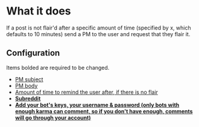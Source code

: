 # What it does
If a post is not flair'd after a specific amount of time (specified by x, which defaults to 10 minutes) send a PM to the user and request that they flair it. 

## Configuration
Items bolded are required to be changed.
- [PM subject](https://github.com/hkyq/r_requestabot/blob/master/flair_reminder/main.py#L4)
- [PM body](https://github.com/hkyq/r_requestabot/blob/master/flair_reminder/main.py#L5)
- [Amount of time to remind the user after, if there is no flair](https://github.com/hkyq/r_requestabot/blob/master/flair_reminder/main.py#L15)
- **[Subreddit](https://github.com/hkyq/r_requestabot/blob/master/flair_reminder/main.py#L34)**
- **[Add your bot's keys, your username & password (only bots with enough karma can comment, so if you don't have enough, comments will go through your account)](https://github.com/hkyq/r_requestabot/blob/master/flair_reminder/main.py#L18)**
